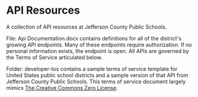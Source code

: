 API Resources
===================
A collection of API resources at Jefferson County Public Schools.

File: Api Documentation.docx contains definitions for all of the district's growing API endpoints. Many of these endpoints require authorization. If no personal information exists, the endpoint is open. All APIs are governed by the Terms of Service articulated below.

Folder: developer-tos contains a sample terms of service template for United States public school districts and a sample version of that API from Jefferson County Public Schools. This terms of service document largely mimics [The Creative Commons Zero License](https://creativecommons.org/publicdomain/zero/1.0/).
